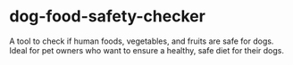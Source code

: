 # dog-food-safety-checker
A tool to check if human foods, vegetables, and fruits are safe for dogs. Ideal for pet owners who want to ensure a healthy, safe diet for their dogs.

